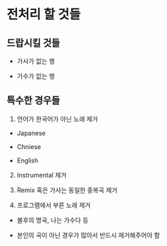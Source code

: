 # 전처리 할 것들

## 드랍시킬 것들

- 가사가 없는 행

- 가수가 없는 행


## 특수한 경우들 

1. 언어가 한국어가 아닌 노래 제거

- Japanese

- Chniese

- English

2. Instrumental 제거

3. Remix 혹은 가사는 동일한 중복곡 제거

4. 프로그램에서 부른 노래 제거

- 불후의 명곡, 나는 가수다 등

- 본인의 곡이 아닌 경우가 많아서 반드시 제거해주어야 함




